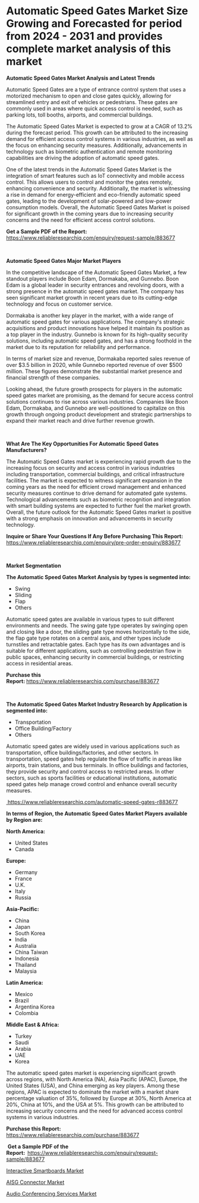 <p><h1>Automatic Speed Gates Market Size Growing and Forecasted for period from 2024 - 2031 and provides complete market analysis of this market</h1></p><p><strong>Automatic Speed Gates Market Analysis and Latest Trends</strong></p>
<p><p>Automatic Speed Gates are a type of entrance control system that uses a motorized mechanism to open and close gates quickly, allowing for streamlined entry and exit of vehicles or pedestrians. These gates are commonly used in areas where quick access control is needed, such as parking lots, toll booths, airports, and commercial buildings.</p><p>The Automatic Speed Gates Market is expected to grow at a CAGR of 13.2% during the forecast period. This growth can be attributed to the increasing demand for efficient access control systems in various industries, as well as the focus on enhancing security measures. Additionally, advancements in technology such as biometric authentication and remote monitoring capabilities are driving the adoption of automatic speed gates.</p><p>One of the latest trends in the Automatic Speed Gates Market is the integration of smart features such as IoT connectivity and mobile access control. This allows users to control and monitor the gates remotely, enhancing convenience and security. Additionally, the market is witnessing a rise in demand for energy-efficient and eco-friendly automatic speed gates, leading to the development of solar-powered and low-power consumption models. Overall, the Automatic Speed Gates Market is poised for significant growth in the coming years due to increasing security concerns and the need for efficient access control solutions.</p></p>
<p><strong>Get a Sample PDF of the Report:&nbsp;</strong> <a href="https://www.reliableresearchiq.com/enquiry/request-sample/883677">https://www.reliableresearchiq.com/enquiry/request-sample/883677</a></p>
<p>&nbsp;</p>
<p><strong>Automatic Speed Gates Major Market Players</strong></p>
<p><p>In the competitive landscape of the Automatic Speed Gates Market, a few standout players include Boon Edam, Dormakaba, and Gunnebo. Boon Edam is a global leader in security entrances and revolving doors, with a strong presence in the automatic speed gates market. The company has seen significant market growth in recent years due to its cutting-edge technology and focus on customer service.</p><p>Dormakaba is another key player in the market, with a wide range of automatic speed gates for various applications. The company's strategic acquisitions and product innovations have helped it maintain its position as a top player in the industry. Gunnebo is known for its high-quality security solutions, including automatic speed gates, and has a strong foothold in the market due to its reputation for reliability and performance.</p><p>In terms of market size and revenue, Dormakaba reported sales revenue of over $3.5 billion in 2020, while Gunnebo reported revenue of over $500 million. These figures demonstrate the substantial market presence and financial strength of these companies.</p><p>Looking ahead, the future growth prospects for players in the automatic speed gates market are promising, as the demand for secure access control solutions continues to rise across various industries. Companies like Boon Edam, Dormakaba, and Gunnebo are well-positioned to capitalize on this growth through ongoing product development and strategic partnerships to expand their market reach and drive further revenue growth.</p></p>
<p>&nbsp;</p>
<p><strong>What Are The Key Opportunities For Automatic Speed Gates Manufacturers?</strong></p>
<p><p>The Automatic Speed Gates market is experiencing rapid growth due to the increasing focus on security and access control in various industries including transportation, commercial buildings, and critical infrastructure facilities. The market is expected to witness significant expansion in the coming years as the need for efficient crowd management and enhanced security measures continue to drive demand for automated gate systems. Technological advancements such as biometric recognition and integration with smart building systems are expected to further fuel the market growth. Overall, the future outlook for the Automatic Speed Gates market is positive with a strong emphasis on innovation and advancements in security technology.</p></p>
<p><strong>Inquire or Share Your Questions If Any Before Purchasing This Report:</strong> <a href="https://www.reliableresearchiq.com/enquiry/pre-order-enquiry/883677">https://www.reliableresearchiq.com/enquiry/pre-order-enquiry/883677</a></p>
<p>&nbsp;</p>
<p><strong>Market Segmentation</strong></p>
<p><strong>The Automatic Speed Gates Market Analysis by types is segmented into:</strong></p>
<p><ul><li>Swing</li><li>Sliding</li><li>Flap</li><li>Others</li></ul></p>
<p><p>Automatic speed gates are available in various types to suit different environments and needs. The swing gate type operates by swinging open and closing like a door, the sliding gate type moves horizontally to the side, the flap gate type rotates on a central axis, and other types include turnstiles and retractable gates. Each type has its own advantages and is suitable for different applications, such as controlling pedestrian flow in public spaces, enhancing security in commercial buildings, or restricting access in residential areas.</p></p>
<p><strong>Purchase this Report:&nbsp;</strong><a href="https://www.reliableresearchiq.com/purchase/883677">https://www.reliableresearchiq.com/purchase/883677</a></p>
<p>&nbsp;</p>
<p><strong>The Automatic Speed Gates Market Industry Research by Application is segmented into:</strong></p>
<p><ul><li>Transportation</li><li>Office Building/Factory</li><li>Others</li></ul></p>
<p><p>Automatic speed gates are widely used in various applications such as transportation, office buildings/factories, and other sectors. In transportation, speed gates help regulate the flow of traffic in areas like airports, train stations, and bus terminals. In office buildings and factories, they provide security and control access to restricted areas. In other sectors, such as sports facilities or educational institutions, automatic speed gates help manage crowd control and enhance overall security measures.</p></p>
<p><a href="https://www.reliableresearchiq.com/automatic-speed-gates-r883677">&nbsp;https://www.reliableresearchiq.com/automatic-speed-gates-r883677</a></p>
<p><strong>In terms of Region, the Automatic Speed Gates Market Players available by Region are:</strong></p>
<p>
    <p> <strong> North America: </strong>
        <ul>
            <li>United States</li>
            <li>Canada</li>
        </ul>
        </p> 
    <p> <strong> Europe: </strong>
        <ul>
            <li>Germany</li>
            <li>France</li>
            <li>U.K.</li>
            <li>Italy</li>
            <li>Russia</li>
        </ul>
        </p> 
    <p> <strong> Asia-Pacific: </strong>
        <ul>
            <li>China</li>
            <li>Japan</li>
            <li>South Korea</li>
            <li>India</li>
            <li>Australia</li>
            <li>China Taiwan</li>
            <li>Indonesia</li>
            <li>Thailand</li>
            <li>Malaysia</li>
        </ul>
        </p> 
    <p> <strong> Latin America: </strong>
        <ul>
            <li>Mexico</li>
            <li>Brazil</li>
            <li>Argentina Korea</li>
            <li>Colombia</li>
        </ul>
        </p> 
    <p> <strong> Middle East & Africa: </strong>
        <ul>
            <li>Turkey</li>
            <li>Saudi</li>
            <li>Arabia</li>
            <li>UAE</li>
            <li>Korea</li>
        </ul>
    </p>
    </p>
<p><p>The automatic speed gates market is experiencing significant growth across regions, with North America (NA), Asia Pacific (APAC), Europe, the United States (USA), and China emerging as key players. Among these regions, APAC is expected to dominate the market with a market share percentage valuation of 35%, followed by Europe at 30%, North America at 20%, China at 10%, and the USA at 5%. This growth can be attributed to increasing security concerns and the need for advanced access control systems in various industries.</p></p>
<p><strong>Purchase this Report: </strong><a href="https://www.reliableresearchiq.com/purchase/883677">https://www.reliableresearchiq.com/purchase/883677</a></p>
<p>&nbsp;<strong>Get a Sample PDF of the Report:&nbsp;&nbsp;</strong><a href="https://www.reliableresearchiq.com/enquiry/request-sample/883677">https://www.reliableresearchiq.com/enquiry/request-sample/883677</a></p>
<p><strong></strong></p>
<p><p><a href="https://github.com/kaiserrayhan25/Market-Research-Report-List-1/blob/main/interactive-smartboards-market.md">Interactive Smartboards Market</a></p><p><a href="https://github.com/sowravmitra0/Market-Research-Report-List-1/blob/main/aisg-connector-market.md">AISG Connector Market</a></p><p><a href="https://github.com/StackRhonda/Market-Research-Report-List-1/blob/main/audio-conferencing-services-market.md">Audio Conferencing Services Market</a></p></p>